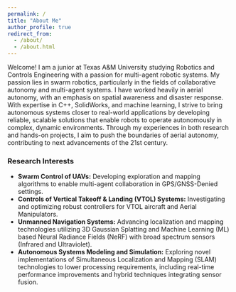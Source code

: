 ```yaml
---
permalink: /
title: "About Me"
author_profile: true
redirect_from: 
  - /about/
  - /about.html
---
```


Welcome! I am a junior at Texas A&M University studying Robotics and Controls Engineering with a passion for multi-agent robotic systems. My passion lies in swarm robotics, particularly in the fields of collaborative autonomy and multi-agent systems. I have worked heavily in aerial autonomy, with an emphasis on spatial awareness and disaster response. With expertise in C++, SolidWorks, and machine learning, I strive to bring autonomous systems closer to real-world applications by developing reliable, scalable solutions that enable robots to operate autonomously in complex, dynamic environments. Through my experiences in both research and hands-on projects, I aim to push the boundaries of aerial autonomy, contributing to next advancements of the 21st century.


 
### Research Interests  
<!-- multi agent systems, swarm robotics, drone navigation, aerial autonomy, and collaborative development -->
 - **Swarm Control of UAVs:** Developing exploration and mapping algorithms to enable multi-agent collaboration in GPS/GNSS-Denied settings.
 - **Controls of Vertical Takeoff & Landing (VTOL) Systems:** Investigating and optimizing robust controllers for VTOL aircraft and Aerial Manipulators.
 - **Unmanned Navigation Systems:** Advancing localization and mapping technologies utilizing 3D Gaussian Splatting and Machine Learning (ML) based Neural Radiance Fields (NeRF) with broad spectrum sensors (Infrared and Ultraviolet).
 - **Autonomous Systems Modeling and Simulation:** Exploring novel implementations of Simultaneous Localization and Mapping (SLAM) technologies to lower processing requirements, including real-time performance improvements and hybrid techniques integrating sensor fusion.


